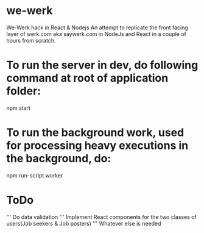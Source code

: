 # we-werk
We-Werk hack in React &amp; Nodejs
An attempt to replicate the front facing layer of werk.com aka saywerk.com in NodeJs and React in a couple of hours from scratch.

# To run the server in dev, do following command at root of application folder:
npm start

# To run the background work, used for processing heavy executions in the background, do:
npm run-script worker

# ToDo
''' Do data validation
''' Implement React components for the two classes of users(Job seekers & Job posters)
''' Whatever else is needed
